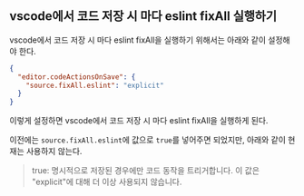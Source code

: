 ## vscode에서 코드 저장 시 마다 eslint fixAll 실행하기

vscode에서 코드 저장 시 마다 eslint fixAll을 실행하기 위해서는 아래와 같이 설정해야 한다.

```json
{
  "editor.codeActionsOnSave": {
    "source.fixAll.eslint": "explicit"
  }
}
```

이렇게 설정하면 vscode에서 코드 저장 시 마다 eslint fixAll을 실행하게 된다.

이전에는 `source.fixAll.eslint`에 값으로 `true`를 넣어주면 되었지만, 아래와 같이 현재는 사용하지 않는다.

> true: 명시적으로 저장된 경우에만 코드 동작을 트리거합니다. 이 값은 "explicit"에 대해 더 이상 사용되지 않습니다.
